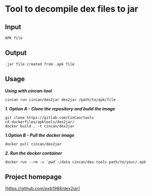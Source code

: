 # Tool to decompile dex files to jar

## Input

```
APK file
```

## Output

```
.jar file created from .apk file

```

## Usage

***Using with cincan-tool***

```
cincan run cincan/dex2jar dex2jar /path/to/apk/file
```


***1. Option A - Clone the repository and build the image***

```
git clone https://gitlab.com/CinCan/tools
cd dockerfiles/apktools/dex2jar/
docker build . -t cincan/dex2jar
```

***1.Option B - Pull the docker image*** 

```
docker pull cincan/dex2jar
```

***2. Run the docker container***

```
docker run --rm -v `pwd`:/data cincan/dex-tools path/to/your/.apk

```


## Project homepage


[https://github.com/pxb1988/dex2jar]
